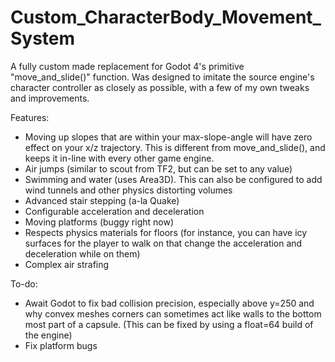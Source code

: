 # Custom_CharacterBody_Movement_System
A fully custom made replacement for Godot 4's primitive "move_and_slide()" function. Was designed to imitate the source engine's character controller as closely as possible, with a few of my own tweaks and improvements.

Features:
- Moving up slopes that are within your max-slope-angle will have zero effect on your x/z trajectory. This is different from move_and_slide(), and keeps it in-line with every other game engine.
- Air jumps (similar to scout from TF2, but can be set to any value)
- Swimming and water (uses Area3D). This can also be configured to add wind tunnels and other physics distorting volumes
- Advanced stair stepping (a-la Quake)
- Configurable acceleration and deceleration
- Moving platforms (buggy right now)
- Respects physics materials for floors (for instance, you can have icy surfaces for the player to walk on that change the acceleration and deceleration while on them)
- Complex air strafing


To-do:
- Await Godot to fix bad collision precision, especially above y=250 and why convex meshes corners can sometimes act like walls to the bottom most part of a capsule. (This can be fixed by using a float=64 build of the engine)
- Fix platform bugs
